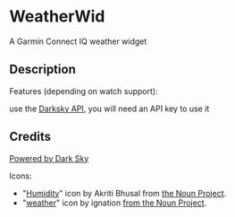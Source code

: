 # WeatherWid
A Garmin Connect IQ weather widget

## Description
Features (depending on watch support):

use the [Darksky API](https://darksky.net/dev), you will need an API key to use it

## Credits

[Powered by Dark Sky](https://darksky.net/poweredby/)

Icons:

- "[Humidity](https://thenounproject.com/term/humidity/1554816/)" icon by Akriti Bhusal from [the Noun Project](https://thenounproject.com).
- "[weather](https://thenounproject.com/term/weather/3080059/)" icon by ignation [from the Noun Project](https://thenounproject.com).

